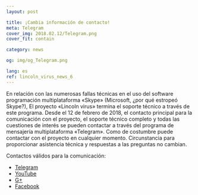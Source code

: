 ```yaml
---
layout: post

title: ¡Cambia información de contacto!
meta: Telegram
cover_img: 2018.02.12/Telegram.png
cover_fit: contain

category: news

og: img/og_Telegram.png

lang: es
ref: lincoln_virus_news_6
---
```


En relación con las numerosas fallas técnicas en el uso del software programación multiplataforma «Skype» (Microsoft, ¿por qué estropeó Skype?), El proyecto «Lincoln virus» termina el soporte técnico a través de este programa.
Desde el 12 de febrero de 2018, el contacto principal para la comunicación con el proyecto, el soporte técnico completo y todas las cuestiones de interés se pueden contactar a través del programa de mensajería multiplataforma «Telegram».
Como de costumbre puede contactar con el proyecto en cualquier momento.
Circunstancia para proporcionar asistencia técnica y respuestas a las preguntas no cambian.

Contactos válidos para la comunicación:
- <a href="https://t.me/chutkoy" target="_blank">Telegram</a>
- <a href="https://www.youtube.com/channel/UCiAxh-kQbW00em5SX1I5n6Q" target="_blank">YouTube</a>
- <a href="https://plus.google.com/+%D0%95%D0%B2%D0%B3%D0%B5%D0%BD%D0%B8%D0%B9%D0%A0%D1%83%D1%81%D1%81%D0%BA%D0%B8%D0%B9%D0%A7%D1%83%D1%82%D0%BA%D0%BE%D0%B989" target="_blank">G+</a>
- <a href="https://www.facebook.com/lincolnvirus" target="_blank">Facebook</a>

